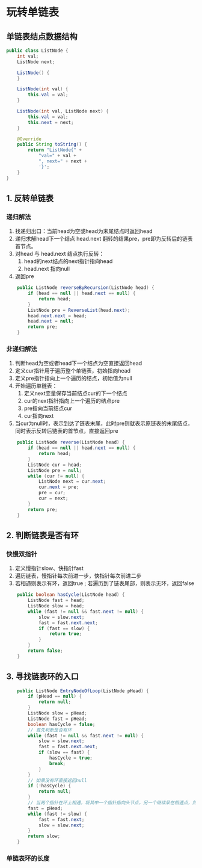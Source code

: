 # 玩转单链表

## 单链表结点数据结构

```java
public class ListNode {
    int val;
    ListNode next;

    ListNode() {
    }

    ListNode(int val) {
        this.val = val;
    }

    ListNode(int val, ListNode next) {
        this.val = val;
        this.next = next;
    }

	@Override
	public String toString() {
		return "ListNode{" +
			"val=" + val +
			", next=" + next +
			'}';
	}
}
```

## 1. 反转单链表

### 递归解法

1.  找递归出口：当前head为空或head为末尾结点时返回head
2.  递归求解head下一个结点 head.next 翻转的结果pre，pre即为反转后的链表首节点。
3.  对head 与 head.next 结点执行反转：
    1.  head的next结点的next指针指向head
    2.  head.next 指向null
4.  返回pre

```java
    public ListNode reverseByRecursion(ListNode head) {
        if (head == null || head.next == null) {
            return head;
        }
        ListNode pre = ReverseList(head.next);
        head.next.next = head;
        head.next = null;
        return pre;
    }
```

### 非递归解法

1.  判断head为空或者head下一个结点为空直接返回head
2.  定义cur指针用于遍历整个单链表，初始指向head
3.  定义pre指针指向上一个遍历的结点，初始值为null
4.  开始遍历单链表：
    1.  定义next变量保存当前结点cur的下一个结点
    2.  cur的next指针指向上一个遍历的结点pre
    3.  pre指向当前结点cur
    4.  cur指向next
5.  当cur为null时，表示到达了链表末尾，此时pre则就表示原链表的末尾结点，同时表示反转后链表的首节点，直接返回pre

```java
    public ListNode reverse(ListNode head) {
        if (head == null || head.next == null) {
            return head;
        }
        ListNode cur = head;
        ListNode pre = null;
        while (cur != null) {
            ListNode next = cur.next;
            cur.next = pre;
            pre = cur;
            cur = next;
        }
        return pre;
    }
```



## 2. 判断链表是否有环

### 快慢双指针

1.  定义慢指针slow、快指针fast
2.  遍历链表，慢指针每次前进一步，快指针每次前进二步
3.  若相遇则表示有环，返回true ; 若遍历到了链表尾部，则表示无环，返回false

```java
	public boolean hasCycle(ListNode head) {
        ListNode fast = head;
        ListNode slow = head;
        while (fast != null && fast.next != null) {
            slow = slow.next;
            fast = fast.next.next;
            if (fast == slow) {
                return true;
            }
        }
        return false;
    }
```



## 3. 寻找链表环的入口

```java
	public ListNode EntryNodeOfLoop(ListNode pHead) {
		if (pHead == null) {
			return null;
		}
		ListNode slow = pHead;
		ListNode fast = pHead;
		boolean hasCycle = false;
		// 首先判断是否有环
		while (fast != null && fast.next != null) {
			slow = slow.next;
			fast = fast.next.next;
			if (slow == fast) {
				hasCycle = true;
				break;
			}
		}
		// 如果没有环直接返回null
		if (!hasCycle) {
			return null;
		}
		// 当两个指针在环上相遇，将其中一个指针指向头节点，另一个继续呆在相遇点，然后两个指针继续向前遍历，下次相遇点就是环的入口
		fast = pHead;
		while (fast != slow) {
			fast = fast.next;
			slow = slow.next;
		}
		return slow;
	}
```



### 单链表环的长度